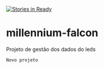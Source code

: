 [![Stories in Ready](https://badge.waffle.io/LEDS/millennium-falcon.png?label=ready&title=Ready)](https://waffle.io/LEDS/millennium-falcon)
# millennium-falcon
Projeto de gestão dos dados do leds

    Novo projeto
